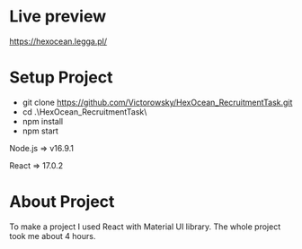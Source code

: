 # Live preview

https://hexocean.legga.pl/

# Setup Project

- git clone https://github.com/Victorowsky/HexOcean_RecruitmentTask.git
- cd .\HexOcean_RecruitmentTask\
- npm install
- npm start

Node.js => v16.9.1

React => 17.0.2

# About Project

To make a project I used React with Material UI library. The whole project took me about 4 hours.
